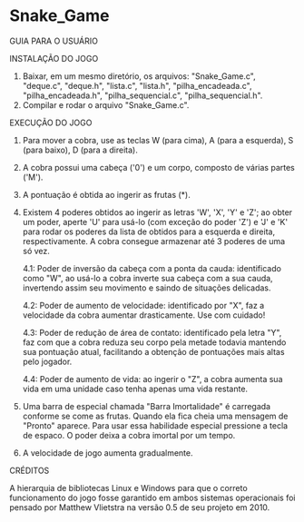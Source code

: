 # Snake_Game

GUIA PARA O USUÁRIO

INSTALAÇÃO DO JOGO
1. Baixar, em um mesmo diretório, os arquivos: "Snake_Game.c", "deque.c", "deque.h", "lista.c", "lista.h", "pilha_encadeada.c", "pilha_encadeada.h", "pilha_sequencial.c", "pilha_sequencial.h".
2. Compilar e rodar o arquivo "Snake_Game.c".

EXECUÇÃO DO JOGO
1. Para mover a cobra, use as teclas W (para cima), A (para a esquerda), S (para baixo), D (para a direita).
2. A cobra possui uma cabeça ('0') e um corpo, composto de várias partes ('M').
3. A pontuação é obtida ao ingerir as frutas (*).
4. Existem 4 poderes obtidos ao ingerir as letras 'W', 'X', 'Y' e 'Z'; ao obter um poder, aperte 'U' para usá-lo (com exceção do poder 'Z') e 'J' e 'K' para rodar os poderes da lista de obtidos para a esquerda e direita, respectivamente. A cobra consegue armazenar até 3 poderes de uma só vez.
 
   4.1: Poder de inversão da cabeça com a ponta da cauda: identificado como "W", ao usá-lo a cobra inverte sua cabeça com a sua cauda, invertendo assim seu movimento e saindo de situações delicadas.
   
   4.2: Poder de aumento de velocidade: identificado por "X", faz a velocidade da cobra aumentar drasticamente. Use com cuidado!
   
   4.3: Poder de redução de área de contato: identificado pela letra "Y", faz com que a cobra reduza seu corpo pela metade todavia mantendo sua pontuação atual, facilitando a obtenção de pontuações mais altas pelo jogador.

   4.4: Poder de aumento de vida: ao ingerir o "Z", a cobra aumenta sua vida em uma unidade caso tenha apenas uma vida restante.
 
5. Uma barra de especial chamada "Barra Imortalidade" é carregada conforme se come as frutas. Quando ela fica cheia uma mensagem de "Pronto" aparece. Para usar essa habilidade especial pressione a tecla de espaco. O poder deixa a cobra imortal por um tempo.
6. A velocidade de jogo aumenta gradualmente.

CRÉDITOS

A hierarquia de bibliotecas Linux e Windows para que o correto funcionamento do jogo fosse garantido em ambos sistemas operacionais foi pensado por Matthew Vlietstra na versão 0.5 de seu projeto em 2010.

